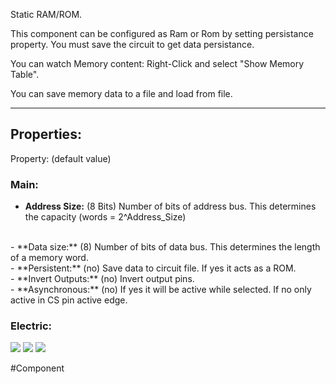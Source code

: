 Static RAM/ROM.

This component can be configured as Ram or Rom by setting persistance property.
You must save the circuit to get data persistance.

You can watch Memory content:
Right-Click and select "Show Memory Table".

You can save memory data to a file and load from file.

---

## Properties:

Property: (default value)

### Main:
- **Address Size:** (8 Bits)
   Number of bits of address bus.
   This determines the capacity (words = 2^Address_Size)
<br>
- **Data size:** (8)
   Number of bits of data bus.
   This determines the length of a memory word.
<br>
- **Persistent:** (no)
   Save data to circuit file.
   If yes it acts as a ROM.
<br>
- **Invert Outputs:** (no)
   Invert output pins.
<br>
- **Asynchronous:** (no)
   If yes it will be active while selected.
   If no only active in CS pin active edge.

### Electric:
![](Logic%20Components#Inputs)
![](Logic%20Components#Outputs)
![](Logic%20Components#Edges)

#Component 